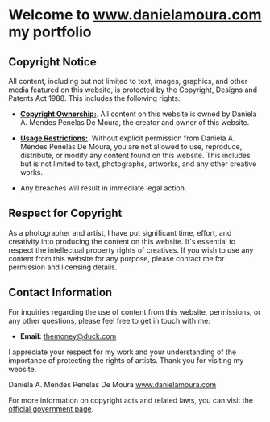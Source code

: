# Welcome to www.danielamoura.com my portfolio

## Copyright Notice

All content, including but not limited to text, images, graphics, and other media featured on this website, is protected by the Copyright, Designs and Patents Act 1988. This includes the following rights:

- [**Copyright Ownership:**](https://www.gov.uk/government/publications/copyright-acts-and-related-laws). All content on this website is owned by Daniela A. Mendes Penelas De Moura, the creator and owner of this website.

- [**Usage Restrictions:**](https://www.gov.uk/government/publications/copyright-acts-and-related-laws). Without explicit permission from Daniela A. Mendes Penelas De Moura, you are not allowed to use, reproduce, distribute, or modify any content found on this website. This includes but is not limited to text, photographs, artworks, and any other creative works.

- Any breaches will result in immediate legal action.

## Respect for Copyright

As a photographer and artist, I have put significant time, effort, and creativity into producing the content on this website. It's essential to respect the intellectual property rights of creatives. If you wish to use any content from this website for any purpose, please contact me for permission and licensing details.

## Contact Information

For inquiries regarding the use of content from this website, permissions, or any other questions, please feel free to get in touch with me:

- **Email:** themoney@duck.com

I appreciate your respect for my work and your understanding of the importance of protecting the rights of artists. Thank you for visiting my website.

Daniela A. Mendes Penelas De Moura
www.danielamoura.com

For more information on copyright acts and related laws, you can visit the [official government page](https://www.gov.uk/government/publications/copyright-acts-and-related-laws).
